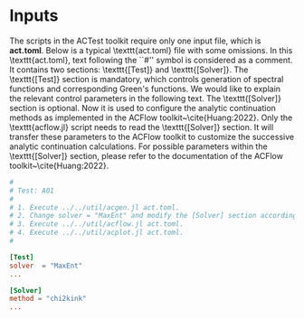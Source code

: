 # Inputs

The scripts in the ACTest toolkit require only one input file, which is **act.toml**. Below is a typical \texttt{act.toml} file with some omissions. In this \texttt{act.toml}, text following the ``\#'' symbol is considered as a comment. It contains two sections: \texttt{[Test]} and \texttt{[Solver]}. The \texttt{[Test]} section is mandatory, which controls generation of spectral functions and corresponding Green's functions. We would like to explain the relevant control parameters in the following text. The \texttt{[Solver]} section is optional. Now it is used to configure the analytic continuation methods as implemented in the ACFlow toolkit~\cite{Huang:2022}. Only the \texttt{acflow.jl} script needs to read the \texttt{[Solver]} section. It will transfer these parameters to the ACFlow toolkit to customize the successive analytic continuation calculations. For possible parameters within the \texttt{[Solver]} section, please refer to the documentation of the ACFlow toolkit~\cite{Huang:2022}.
```toml
#
# Test: A01
#
# 1. Execute ../../util/acgen.jl act.toml.
# 2. Change solver = "MaxEnt" and modify the [Solver] section accordingly.
# 3. Execute ../../util/acflow.jl act.toml.
# 4. Execute ../../util/acplot.jl act.toml.
#

[Test]
solver  = "MaxEnt"
...

[Solver]
method = "chi2kink"
...
```
